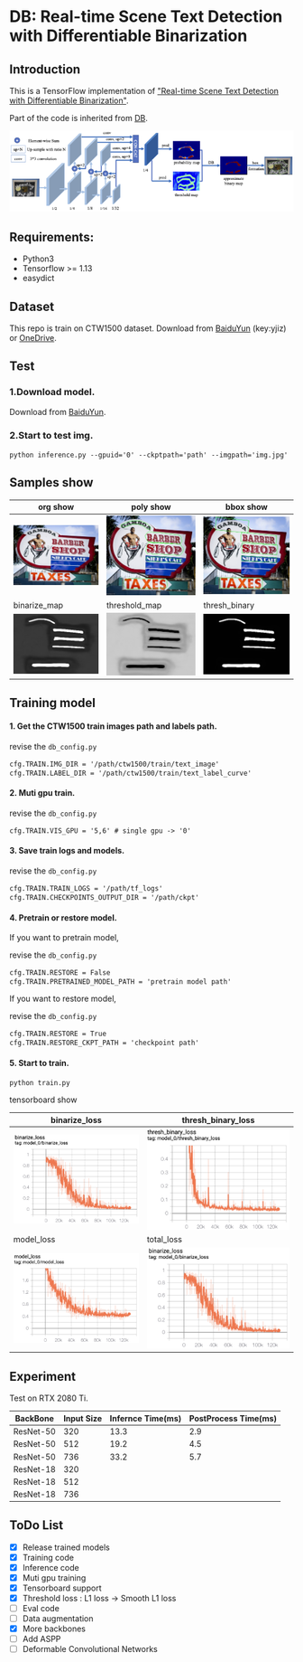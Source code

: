 # DB: Real-time Scene Text Detection with Differentiable Binarization


## Introduction
This is a TensorFlow implementation of ["Real-time Scene Text Detection with Differentiable Binarization"](https://arxiv.org/abs/1911.08947).

Part of the code is inherited from [DB](https://github.com/MhLiao/DB).

![net](figures/net.png)


## Requirements:
- Python3
- Tensorflow >= 1.13 
- easydict


## Dataset
This repo is train on CTW1500 dataset.
Download from [BaiduYun](https://pan.baidu.com/s/1yG_191LemrQa7K0h7Wispw) (key:yjiz) or 
[OneDrive](https://1drv.ms/u/s!Aplwt7jiPGKilH4XzZPoKrO7Aulk).


## Test

### 1.Download model.
Download from [BaiduYun]().

### 2.Start to test img.

    python inference.py --gpuid='0' --ckptpath='path' --imgpath='img.jpg'


## Samples show

| org show 	| poly show 	| bbox show 	|
|------------	|-------	|-------	|
| ![poly_img](figures/org.jpg) 	| ![poly_img](figures/1039_polyshow.jpg) 	| ![bbox_img](figures/1039_bboxshow.jpg) 	|
| binarize_map |  threshold_map	| thresh_binary |
| ![bin_map](figures/1039_binarize_map.jpg) |  ![thres_map](figures/1039_threshold_map.jpg)	| ![bin_thres_map](figures/1039_thresh_binary.jpg) | 

## Training model
#### 1. Get the CTW1500 train images path and labels path.

revise the `db_config.py`

    cfg.TRAIN.IMG_DIR = '/path/ctw1500/train/text_image'
    cfg.TRAIN.LABEL_DIR = '/path/ctw1500/train/text_label_curve'

#### 2. Muti gpu train.

revise the `db_config.py`

    cfg.TRAIN.VIS_GPU = '5,6' # single gpu -> '0'
    
#### 3. Save train logs and models.

revise the `db_config.py`

    cfg.TRAIN.TRAIN_LOGS = '/path/tf_logs'
    cfg.TRAIN.CHECKPOINTS_OUTPUT_DIR = '/path/ckpt'
    
#### 4. Pretrain or restore model.

If you want to pretrain model,

revise the `db_config.py`

    cfg.TRAIN.RESTORE = False
    cfg.TRAIN.PRETRAINED_MODEL_PATH = 'pretrain model path'
    
If you want to restore model,

revise the `db_config.py`

    cfg.TRAIN.RESTORE = True
    cfg.TRAIN.RESTORE_CKPT_PATH = 'checkpoint path'

#### 5. Start to train.

    python train.py

tensorboard show

|   binarize_loss	|   thresh_binary_loss	|
|------------	|-------	|
| ![dice_loss](figures/1.png) 	| ![total_loss](figures/3.png)	|
|   model_loss 	|   total_loss	|
| ![dice_loss](figures/2.png) 	| ![dice_loss](figures/1.png) 	|

## Experiment

Test on RTX 2080 Ti.

|   BackBone	|   Input Size	|   Infernce Time(ms)	|	PostProcess Time(ms) |
|------------	|-------	|-------	|-------	|
| ResNet-50 	| 320	| 13.3 | 2.9 |
| ResNet-50 	| 512	| 19.2 | 4.5 |
| ResNet-50 	| 736	| 33.2 | 5.7 |
| ResNet-18 	| 320	|  |  |
| ResNet-18 	| 512	|  |  |
| ResNet-18 	| 736	|  |  |



## ToDo List

- [x] Release trained models
- [x] Training code
- [x] Inference code
- [x] Muti gpu training
- [x] Tensorboard support
- [x] Threshold loss : L1 loss -> Smooth L1 loss
- [ ] Eval code
- [ ] Data augmentation
- [x] More backbones
- [ ] Add ASPP
- [ ] Deformable Convolutional Networks
